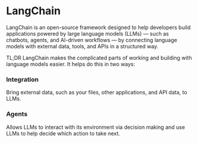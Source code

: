 # LangChain 

LangChain is an open-source framework designed to help developers build applications powered by large language models (LLMs) — such as chatbots, agents, and AI-driven workflows — by connecting language models with external data, tools, and APIs in a structured way.

TL;DR LangChain makes the complicated parts of working and building with language models easier. It helps do this in two ways:

### Integration  
Bring external data, such as your files, other applications, and API data, to LLMs. 

### Agents 
Allows LLMs to interact with its environment via decision making and use LLMs to help decide which action to take next. 